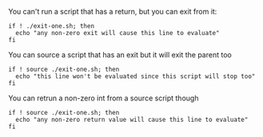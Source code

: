 
You can't run a script that has a return, but you can exit from it:

```
if ! ./exit-one.sh; then
  echo "any non-zero exit will cause this line to evaluate"
fi
```

You can source a script that has an exit but it will exit the parent too

```
if ! source ./exit-one.sh; then
  echo "this line won't be evaluated since this script will stop too"
fi
```

You can retrun a non-zero int from a source script though

```
if ! source ./exit-one.sh; then
  echo "any non-zero return value will cause this line to evaluate"
fi
```

